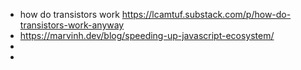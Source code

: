 - how do transistors work https://lcamtuf.substack.com/p/how-do-transistors-work-anyway
- https://marvinh.dev/blog/speeding-up-javascript-ecosystem/
-
-